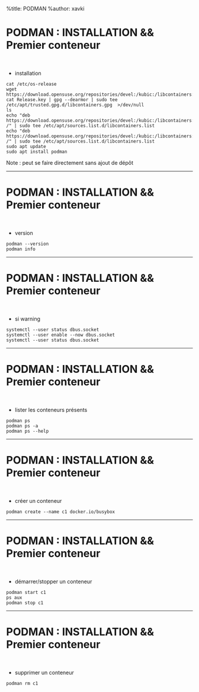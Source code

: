 %title: PODMAN
%author: xavki


# PODMAN : INSTALLATION && Premier conteneur

<br>

* installation 

```
cat /etc/os-release
wget https://download.opensuse.org/repositories/devel:/kubic:/libcontainers:/stable/Debian_11/Release.key
cat Release.key | gpg --dearmor | sudo tee /etc/apt/trusted.gpg.d/libcontainers.gpg  >/dev/null
ls
echo "deb https://download.opensuse.org/repositories/devel:/kubic:/libcontainers:/stable/Debian_11/ /" | sudo tee /etc/apt/sources.list.d/libcontainers.list
echo "deb https://download.opensuse.org/repositories/devel:/kubic:/libcontainers:/stable/Debian_11/ /" | sudo tee /etc/apt/sources.list.d/libcontainers.list
sudo apt update
sudo apt install podman
```

Note : peut se faire directement sans ajout de dépôt

-------------------------------------------------------------------------------

# PODMAN : INSTALLATION && Premier conteneur

<br>

* version

```
podman --version
podman info
```

-------------------------------------------------------------------------------

# PODMAN : INSTALLATION && Premier conteneur

<br>

* si warning

```
systemctl --user status dbus.socket
systemctl --user enable --now dbus.socket
systemctl --user status dbus.socket
```

-------------------------------------------------------------------------------

# PODMAN : INSTALLATION && Premier conteneur

<br>

* lister les conteneurs présents

```
podman ps
podman ps -a
podman ps --help
```

-------------------------------------------------------------------------------

# PODMAN : INSTALLATION && Premier conteneur

<br>

* créer un conteneur

```
podman create --name c1 docker.io/busybox
```

-------------------------------------------------------------------------------

# PODMAN : INSTALLATION && Premier conteneur

<br>

* démarrer/stopper un conteneur

```
podman start c1
ps aux
podman stop c1
```

-------------------------------------------------------------------------------

# PODMAN : INSTALLATION && Premier conteneur

<br>

* supprimer un conteneur

```
podman rm c1
```
